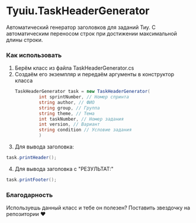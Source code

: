 # Tyuiu.TaskHeaderGenerator
Автоматический генератор заголовков для заданий Тиу. С автоматическим переносом строк при достижении максимальной длины строки.
<!-- КАК ИСПОЛЬЗОВАТЬ -->
### Как использовать
1. Берём класс из файла TaskHeaderGenerator.cs
2. Создаём его экземпляр и передаём аргументы в конструктор класса
   ```csharp
   TaskHeaderGenerator task = new TaskHeaderGenerator(
            int sprintNumber, // Номер спринта
            string author, // ФИО
            string group, // Группа
            string theme, // Тема
            int taskNumber, // Номер задания
            int version, // Вариант
            string condition // Условие задания
            )
   ```
3. Для вывода заголовка:
```csharp
task.printHeader();
```
4. Для вывода заголовка с "РЕЗУЛЬТАТ:"
```csharp
task.printFooter();
```
### Благодарность
Используешь данный класс и тебе он полезен? Поставить звездочку на репозитории ❤️
